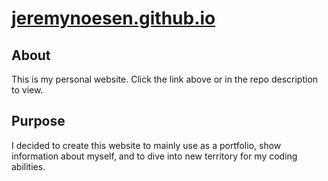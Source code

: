 # [jeremynoesen.github.io](https://jeremynoesen.github.io)

## About
This is my personal website. Click the link above or in the repo description to view.

## Purpose
I decided to create this website to mainly use as a portfolio, show information about myself, and to dive into new territory for my coding abilities.